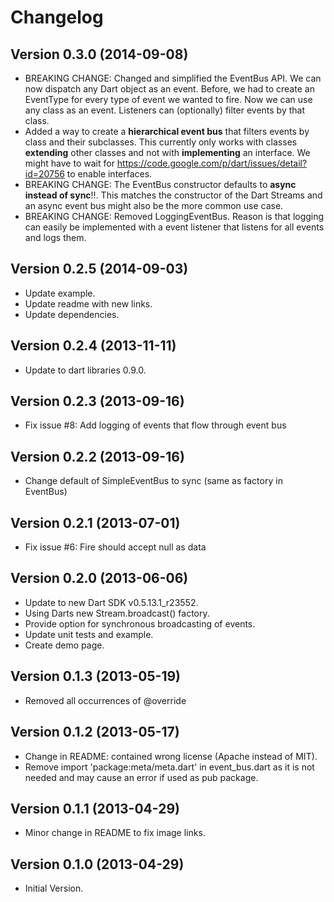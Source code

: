 # Changelog

## Version 0.3.0 (2014-09-08)

* BREAKING CHANGE: Changed and simplified the EventBus API. We can now dispatch
  any Dart object as an event. Before, we had to create an EventType for every
  type of event we wanted to fire. Now we can use any class as an event. 
  Listeners can (optionally) filter events by that class.
* Added a way to create a **hierarchical event bus** that filters events by 
  class and their subclasses. This currently only works with classes 
  **extending** other classes and not with **implementing** an interface. 
  We might have to wait for 
  https://code.google.com/p/dart/issues/detail?id=20756 to enable interfaces.
* BREAKING CHANGE: The EventBus constructor defaults to **async instead of 
  sync**!!. This matches the constructor of the Dart Streams and an async event 
  bus might also be the more common use case.
* BREAKING CHANGE: Removed LoggingEventBus. Reason is that logging can easily
  be implemented with a event listener that listens for all events and logs
  them.


## Version 0.2.5 (2014-09-03)

* Update example.
* Update readme with new links.
* Update dependencies.


## Version 0.2.4 (2013-11-11)

* Update to dart libraries 0.9.0.


## Version 0.2.3 (2013-09-16)

* Fix issue #8: Add logging of events that flow through event bus


## Version 0.2.2 (2013-09-16)

* Change default of SimpleEventBus to sync (same as factory in EventBus)


## Version 0.2.1 (2013-07-01)

* Fix issue #6: Fire should accept null as data


## Version 0.2.0 (2013-06-06)

* Update to new Dart SDK v0.5.13.1_r23552.
* Using Darts new Stream.broadcast() factory.
* Provide option for synchronous broadcasting of events.
* Update unit tests and example.
* Create demo page.
  
  
## Version 0.1.3 (2013-05-19)

* Removed all occurrences of @override


## Version 0.1.2 (2013-05-17)

* Change in README: contained wrong license (Apache instead of MIT).
* Remove import 'package:meta/meta.dart' in event_bus.dart as it is not needed 
  and may cause an error if used as pub package.


## Version 0.1.1 (2013-04-29)

* Minor change in README to fix image links.


## Version 0.1.0 (2013-04-29)

* Initial Version.